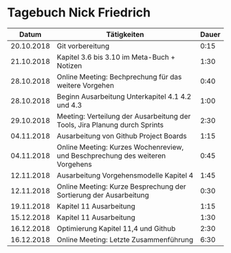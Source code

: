 # Tagebuch Nick Friedrich

Datum      | Tätigkeiten   | Dauer
---------- | ------------- | -------------------
20.10.2018 | Git vorbereitung | 0:15
21.10.2018 | Kapitel 3.6 bis 3.10 im Meta-Buch + Notizen | 1:30 
28.10.2018 | Online Meeting: Bechprechung für das weitere Vorgehen | 0:40
28.10.2018 | Beginn Ausarbeitung Unterkapitel 4.1 4.2 und 4.3 | 1:00
29.10.2018 | Meeting: Verteilung der Ausarbeitung der Tools, Jira Planung durch Sprints | 2:30
04.11.2018 | Ausarbeitung von Github Project Boards | 1:15
04.11.2018 | Online Meeting: Kurzes Wochenreview, und Beschprechung des weiteren Vorgehens | 0:45
12.11.2018 | Ausarbeitung Vorgehensmodelle Kapitel 4 | 1:45
12.11.2018 | Online Meeting: Kurze Besprechung der Sortierung der Ausarbeitung | 0:30
19.11.2018 | Kapitel 11 Ausarbeitung| 1:15
15.12.2018 | Kapitel 11 Ausarbeitung| 1:30
16.12.2018 | Optimierung Kapitel 11,4 und Github | 2:30
16.12.2018 | Online Meeting: Letzte Zusammenführung | 6:30 

<script src="Tagebücher/timeCalculation.js">
</script>
